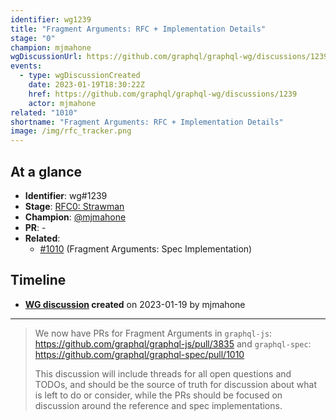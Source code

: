 ```yaml
---
identifier: wg1239
title: "Fragment Arguments: RFC + Implementation Details"
stage: "0"
champion: mjmahone
wgDiscussionUrl: https://github.com/graphql/graphql-wg/discussions/1239
events:
  - type: wgDiscussionCreated
    date: 2023-01-19T18:30:22Z
    href: https://github.com/graphql/graphql-wg/discussions/1239
    actor: mjmahone
related: "1010"
shortname: "Fragment Arguments: RFC + Implementation Details"
image: /img/rfc_tracker.png
---
```


## At a glance

- **Identifier**: wg#1239
- **Stage**: [RFC0: Strawman](https://github.com/graphql/graphql-spec/blob/main/CONTRIBUTING.md#stage-0-strawman)
- **Champion**: [@mjmahone](https://github.com/mjmahone)
- **PR**: -
- **Related**:
  - [#1010](/rfcs/1010 "Fragment Arguments: Spec Implementation / RFCX") (Fragment Arguments: Spec Implementation)

<!-- BEGIN_CUSTOM_TEXT -->



<!-- END_CUSTOM_TEXT -->

## Timeline

- **[WG discussion](https://github.com/graphql/graphql-wg/discussions/1239) created** on 2023-01-19 by mjmahone

<!-- VERBATIM -->

---

> We now have PRs for Fragment Arguments in `graphql-js`: https://github.com/graphql/graphql-js/pull/3835 and `graphql-spec`: https://github.com/graphql/graphql-spec/pull/1010
> 
> This discussion will include threads for all open questions and TODOs, and should be the source of truth for discussion about what is left to do or consider, while the PRs should be focused on discussion around the reference and spec implementations.
